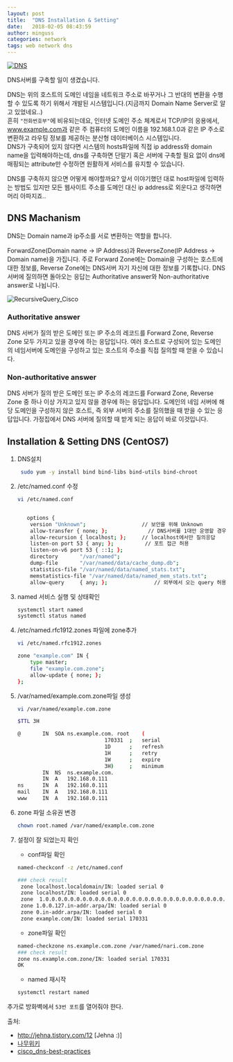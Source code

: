 ```yaml
---
layout: post
title:  "DNS Installation & Setting"
date:   2018-02-05 08:43:59
author: minguss
categories: network
tags: web network dns
---
```


[![DNS](http://img.youtube.com/vi/2ZUxoi7YNgs/0.jpg)](https://youtu.be/2ZUxoi7YNgs)



DNS서버를 구축할 일이 생겼습니다.  

DNS는 위의 호스트의 도메인 네임을 네트워크 주소로 바꾸거나 그 반대의 변환을 수행할 수 있도록 하기 위해서 개발된 시스템입니다.(지금까지 Domain Name Server로 알고 있었네요..)  
흔히 `"전화번호부"`에 비유되는데요, 인터넷 도메인 주소 체계로서 TCP/IP의 응용에서, www.example.com과 같은 주 컴퓨터의 도메인 이름을 192.168.1.0과 같은 IP 주소로 변환하고 라우팅 정보를 제공하는 분산형 데이터베이스 시스템입니다.  
DNS가 구축되어 있지 않다면 시스템의 hosts파일에 직접 ip address와 domain name을 입력해야하는데, dns를 구축하면 단말기 혹은 서버에 구축할 필요 없이 dns에 매핑되는 attribute만 수정하면 원활하게 서비스를 유지할 수 있습니다.  

DNS를 구축하지 않으면 어떻게 해야할까요? 앞서 이야기했던 대로 host파일에 입력하는 방법도 있지만 모든 웹사이트 주소를 도메인 대신 ip address로 외운다고 생각하면 머리 아파지죠..  

## DNS Machanism 
DNS는 Domain name과 ip주소를 서로 변환하는 역할을 합니다.  

ForwardZone(Domain name -> IP Address)과 ReverseZone(IP Address -> Domain name)을 가집니다. 주로 Forward Zone에는 Domain을 구성하는 호스트에 대한 정보를, Reverse Zone에는 DNS서버 자기 자신에 대한 정보를 기록합니다. DNS서버에 질의하면 돌아오는 응답는 Authoritative answer와 Non-authoritative answer로 나뉩니다.  

![RecursiveQuery_Cisco](https://www.cisco.com/c/dam/en_us/about/security/images/csc_child_pages/recursive-query.gif)

### Authoritative answer
DNS 서버가 질의 받은 도메인 또는 IP 주소의 레코드를 Forward Zone, Reverse Zone 모두 가지고 있을 경우에 하는 응답입니다. 여러 호스트로 구성되어 있는 도메인의 네임서버에 도메인을 구성하고 있는 호스트의 주소를 직접 질의할 때 얻을 수 있습니다.

### Non-authoritative answer
DNS 서버가 질의 받은 도메인 또는 IP 주소의 레코드를 Forward Zone, Reverse Zone 중 하나 이상 가지고 있지 않을 경우에 하는 응답입니다. 도메인의 네임 서버에 해당 도메인을 구성하지 않은 호스트, 즉 외부 서버의 주소를 질의했을 때 받을 수 있는 응답입니다. 
가정집에서 DNS 서버에 질의할 때 받게 되는 응답이 바로 이것입니다.  

## Installation & Setting DNS (CentOS7)

1. DNS설치  
    ``` bash
     sudo yum -y install bind bind-libs bind-utils bind-chroot 
    ```  

2. /etc/named.conf 수정  
    ``` bash
    vi /etc/named.conf


       options {
        version "Unknown";                  // 보안을 위해 Unknown
        allow-transfer { none; };             // DNS서버를 1대만 운영할 경우 none
        allow-recursion { localhost; };     // localhost에서만 질의응답
        listen-on port 53 { any; };          // 포트 접근 허용
        listen-on-v6 port 53 { ::1; };
        directory       "/var/named";
        dump-file       "/var/named/data/cache_dump.db";
        statistics-file "/var/named/data/named_stats.txt";
        memstatistics-file "/var/named/data/named_mem_stats.txt";
        allow-query     { any; };               // 외부에서 오는 query 허용
    ```  

3. named 서비스 실행 및 상태확인  
    ``` bash
    systemctl start named
    systemctl status named
    ```  

4. /etc/named.rfc1912.zones 파일에 zone추가  
    ``` bash
    vi /etc/named.rfc1912.zones

    zone "example.com" IN {
        type master;
        file "example.com.zone";
        allow-update { none; };
    };
    ```  

5. /var/named/example.com.zone파일 생성  
    ``` bash
    vi /var/named/example.com.zone

    $TTL 3H

    @		IN	SOA	ns.example.com.	root	(
                                170331	;	serial
                                1D		;	refresh
                                1H		;	retry                              
                                1W		;	expire                            
                                3H)		;	minimum
            IN	NS	ns.example.com.
            IN	A	192.168.0.111
    ns		IN	A	192.168.0.111
    mail	IN	A	192.168.0.111
    www		IN	A	192.168.0.111 
    ```  

6. zone 파일 소유권 변경  
    ``` bash
    chown root.named /var/named/example.com.zone
    ```  

7. 설정이 잘 되었는지 확인  
    - conf파일 확인  

    ``` bash
    named-checkconf -z /etc/named.conf

    ### check result
     zone localhost.localdomain/IN: loaded serial 0
     zone localhost/IN: loaded serial 0
     zone  1.0.0.0.0.0.0.0.0.0.0.0.0.0.0.0.0.0.0.0.0.0.0.0.0.0.0.0.0.0.0.0.ip6.arpa/IN: loaded serial 0
     zone 1.0.0.127.in-addr.arpa/IN: loaded serial 0
     zone 0.in-addr.arpa/IN: loaded serial 0
     zone example.com/IN: loaded serial 170331
    ```

    - zone파일 확인  

    ``` bash
    named-checkzone ns.example.com.zone /var/named/nari.com.zone
    ### check result
    zone ns.example.com.zone/IN: loaded serial 170331
    OK
    ```  
    
    - named 재시작  
    ``` bash
    systemctl restart named
    ```

추가로 방화벽에서 `53번 포트`를 열어줘야 한다.


출처: 
- http://jehna.tistory.com/12 [Jehna :)]  
- [나무위키](https://namu.wiki/w/DNS)
- [cisco_dns-best-practices](https://www.cisco.com/c/en/us/about/security-center/dns-best-practices.html)